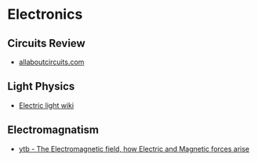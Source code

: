 # Electronics



## Circuits Review
- [allaboutcircuits.com](https://www.allaboutcircuits.com/textbook/direct-current/chpt-5/simple-series-circuits/)

## Light Physics
- [Electric light wiki](https://en.wikipedia.org/wiki/Electric_light)

## Electromagnatism
- [ytb - The Electromagnetic field, how Electric and Magnetic forces arise](https://www.youtube.com/watch?v=XoVW7CRR5JY&t=111s)

